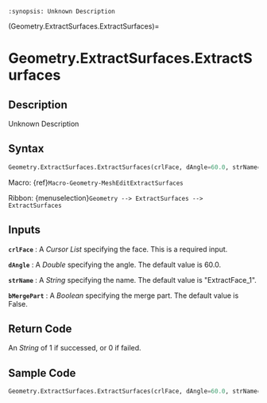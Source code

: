 ```{module} Geometry.ExtractSurfaces.ExtractSurfaces()
:synopsis: Unknown Description
```

(Geometry.ExtractSurfaces.ExtractSurfaces)=

# Geometry.ExtractSurfaces.ExtractSurfaces

## Description

Unknown Description

## Syntax

```python
Geometry.ExtractSurfaces.ExtractSurfaces(crlFace, dAngle=60.0, strName="ExtractFace_1", bMergePart=False)
```

Macro: {ref}`Macro-Geometry-MeshEditExtractSurfaces`

Ribbon: {menuselection}`Geometry --> ExtractSurfaces --> ExtractSurfaces`

## Inputs

**`crlFace`**
: A _Cursor List_ specifying the face. This is a required input.

**`dAngle`**
: A _Double_ specifying the angle. The default value is 60.0.

**`strName`**
: A _String_ specifying the name. The default value is "ExtractFace_1".

**`bMergePart`**
: A _Boolean_ specifying the merge part. The default value is False.

## Return Code

An _String_ of 1 if successed, or 0 if failed.

## Sample Code

```python
Geometry.ExtractSurfaces.ExtractSurfaces(crlFace, dAngle=60.0, strName="ExtractFace_1", bMergePart=False)
```
